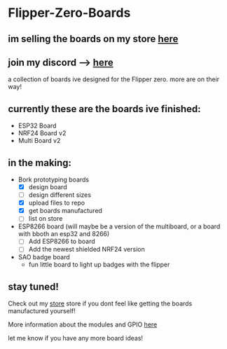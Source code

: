 # Flipper-Zero-Boards

## im selling the boards on my store [here](https://www.borklab.com/)

## join my discord         --> [here](https://discord.gg/AVAeRuQTN2)

a collection of boards ive designed for the Flipper zero. more are on their way!

## currently these are the boards ive finished:
- ESP32 Board
- NRF24 Board v2
- Multi Board v2

## in the making:

- Bork prototyping boards
  - [x] design board
  - [ ] design different sizes
  - [x] upload files to repo
  - [x] get boards manufactured
  - [ ] list on store
  
- ESP8266 board (will maybe be a version of the multiboard, or a board with bboth an esp32 and 8266)
  - [ ] Add ESP8266 to board
  - [ ] Add the newest shielded NRF24 version 
  
- SAO badge board
  - fun little board to light up badges with the flipper
  


## stay tuned!

Check out my [store](https://www.borklab.com/) store if you dont feel like getting the boards manufactured yourself!

More information about the modules and GPIO [here](https://github.com/UberGuidoZ/Flipper/blob/main/GPIO/ReadMe.md)

let me know if  you have any more board ideas!
